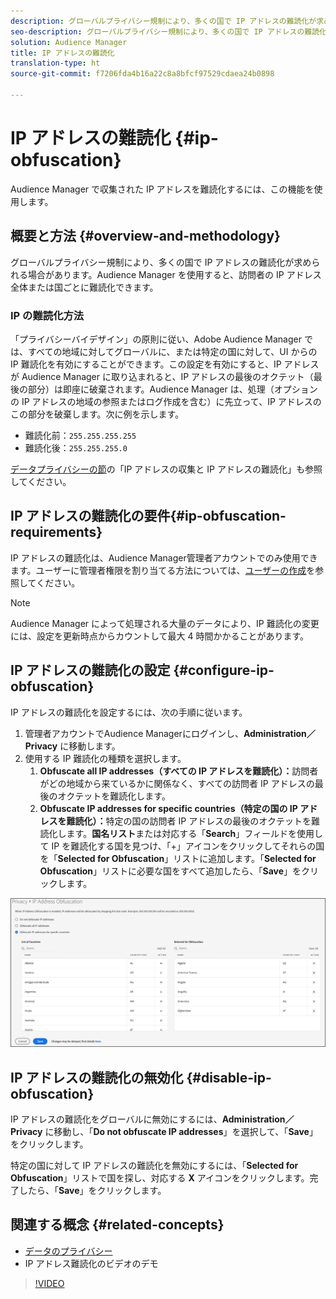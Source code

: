 ```yaml
---
description: グローバルプライバシー規制により、多くの国で IP アドレスの難読化が求められる場合があります。Audience Manager を使用すると、訪問者の IP アドレス全体または国ごとに難読化できます。
seo-description: グローバルプライバシー規制により、多くの国で IP アドレスの難読化が求められる場合があります。Audience Manager を使用すると、訪問者の IP アドレス全体または国ごとに難読化できます。
solution: Audience Manager
title: IP アドレスの難読化
translation-type: ht
source-git-commit: f7206fda4b16a22c8a8bfcf97529cdaea24b0898

---
```



# IP アドレスの難読化 {#ip-obfuscation}

Audience Manager で収集された IP アドレスを難読化するには、この機能を使用します。

## 概要と方法 {#overview-and-methodology}

グローバルプライバシー規制により、多くの国で IP アドレスの難読化が求められる場合があります。Audience Manager を使用すると、訪問者の IP アドレス全体または国ごとに難読化できます。

### IP の難読化方法

「プライバシーバイデザイン」の原則に従い、Adobe Audience Manager では、すべての地域に対してグローバルに、または特定の国に対して、UI からの IP 難読化を有効にすることができます。この設定を有効にすると、IP アドレスが Audience Manager に取り込まれると、IP アドレスの最後のオクテット（最後の部分）は即座に破棄されます。Audience Manager は、処理（オプションの IP アドレスの地域の参照またはログ作成を含む）に先立って、IP アドレスのこの部分を破棄します。次に例を示します。

* 難読化前：`255.255.255.255`
* 難読化後：`255.255.255.0`

[データプライバシーの節](/help/using/overview/data-security-and-privacy/data-privacy.md)の「IP アドレスの収集と IP アドレスの難読化」も参照してください。

## IP アドレスの難読化の要件{#ip-obfuscation-requirements}

IP アドレスの難読化は、Audience Manager管理者アカウントでのみ使用できます。ユーザーに管理者権限を割り当てる方法については、[ユーザーの作成](/help/using/features/administration/administration-overview.md#create-users)を参照してください。

>[!NOTE]
>
> Audience Manager によって処理される大量のデータにより、IP 難読化の変更には、設定を更新時点からカウントして最大 4 時間かかることがあります。

## IP アドレスの難読化の設定 {#configure-ip-obfuscation}

IP アドレスの難読化を設定するには、次の手順に従います。

1. 管理者アカウントでAudience Managerにログインし、**Administration／Privacy** に移動します。
2. 使用する IP 難読化の種類を選択します。
   1. **Obfuscate all IP addresses（すべての IP アドレスを難読化）：**&#x200B;訪問者がどの地域から来ているかに関係なく、すべての訪問者 IP アドレスの最後のオクテットを難読化します。
   2. **Obfuscate IP addresses for specific countries（特定の国の IP アドレスを難読化）：**&#x200B;特定の国の訪問者 IP アドレスの最後のオクテットを難読化します。**国名リスト**&#x200B;または対応する「**Search**」フィールドを使用して IP を難読化する国を見つけ、「+」アイコンをクリックしてそれらの国を「**Selected for Obfuscation**」リストに追加します。「**Selected for Obfuscation**」リストに必要な国をすべて追加したら、「**Save**」をクリックします。

![](assets/ip-obfuscation.png)

## IP アドレスの難読化の無効化 {#disable-ip-obfuscation}

IP アドレスの難読化をグローバルに無効にするには、**Administration／Privacy** に移動し、「**Do not obfuscate IP addresses**」を選択して、「**Save**」をクリックします。

特定の国に対して IP アドレスの難読化を無効にするには、「**Selected for Obfuscation**」リストで国を探し、対応する **X** アイコンをクリックします。完了したら、「**Save**」をクリックします。

## 関連する概念 {#related-concepts}

* [データのプライバシー](/help/using/overview/data-security-and-privacy/data-privacy.md)
* IP アドレス難読化のビデオのデモ
>[!VIDEO](https://video.tv.adobe.com/v/27218/?captions=jpn)

